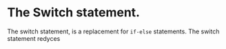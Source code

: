 # The Switch statement.
The switch statement, is a replacement for `if-else` statements. The switch statement redyces
